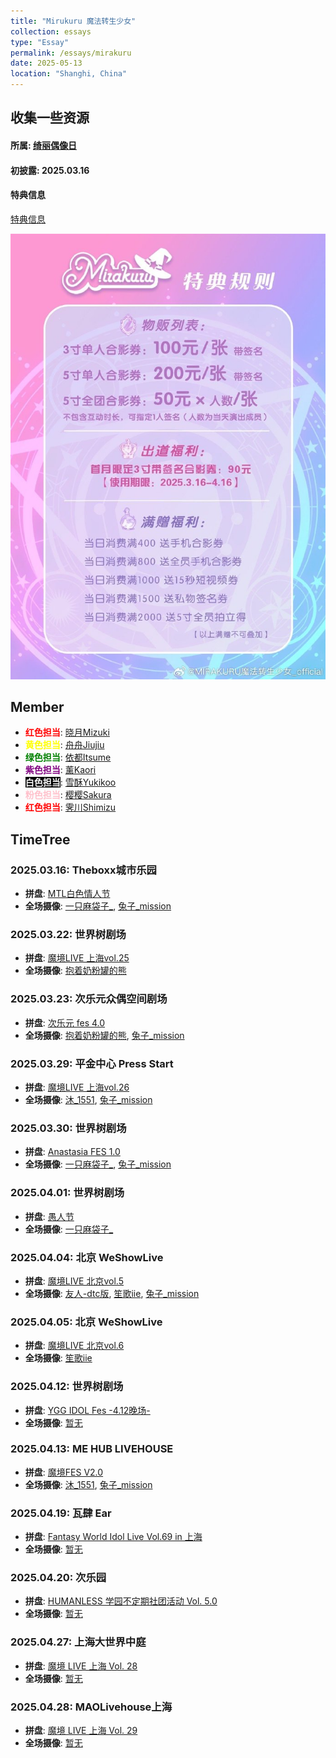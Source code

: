 ```yaml
---
title: "Mirukuru 魔法转生少女"
collection: essays
type: "Essay"
permalink: /essays/mirakuru
date: 2025-05-13
location: "Shanghi, China"
---
```



## 收集一些资源

#### 所属: [绮丽偶像日](https://weibo.com/7983156796?refer_flag=1001030103_)

#### 初披露: 2025.03.16

#### 特典信息
[特典信息](https://weibo.com/7983156796/5144509072804296)

![特典信息](./images/mirakuru/特典.jpg)

## Member

- **<span style="color:red;">红色担当</span>**: [晓月Mizuki](https://weibo.com/n/%E6%99%93%E6%9C%88Mizuki_%E6%81%8B%E8%AF%AD%E6%80%AA%E5%85%BD)
- **<span style="color:yellow;">黄色担当</span>**: [舟舟Jiujiu](https://weibo.com/n/%E8%88%9F%E8%88%9Fjiujiu_MIRAKURU)
- **<span style="color:green;">绿色担当</span>**: [依都Itsume](https://weibo.com/n/%E4%BE%9D%E9%83%BDItsume_MIRAKURU)
- **<span style="color:purple;">紫色担当</span>**: [薰Kaori](https://weibo.com/n/%E8%96%B0Kaori_MIRAKURU)
- **<span style="color:white; background-color:black;">白色担当</span>**: [雪酥Yukikoo](https://weibo.com/n/%E9%9B%AA%E9%85%A5Yukikoo_MIRAKURU)
- **<span style="color:pink;">粉色担当</span>**: [樱樱Sakura](https://weibo.com/n/%E6%A8%B1%E6%A8%B1Sakura_MIRAKURU)
- **<span style="color:red;">红色担当</span>**: [霁川Shimizu](https://weibo.com/n/%E9%9C%81%E5%B7%9DShimizu_MIRAKURU)

## TimeTree

### 2025.03.16: Theboxx城市乐园
- **拼盘**: [MTL白色情人节](https://weibo.com/7607627668/5143145360658230)
- **全场摄像**: [一只麻袋子_](https://weibo.com/7963695557/5145153242402160), [兔子_mission](https://weibo.com/2938642847/5146542348436949)

### 2025.03.22: 世界树剧场
- **拼盘**: [魔境LIVE 上海vol.25](https://weibo.com/7921113564/5137194308600102)
- **全场摄像**: [抱着奶粉罐的熊](https://www.bilibili.com/video/BV1YsozYEEXN?buvid=Y64A52649C535FCA472DA7B39DA55A439898&from_spmid=playlist.playlist-detail.0.0&is_story_h5=false&mid=wTbG3HWV%2FdW8Y7MBQBRrGA%3D%3D&plat_id=116&share_from=ugc&share_medium=iphone&share_plat=ios&share_session_id=1E288008-DDCC-436B-9ACD-82AA5B9AFE48&share_source=COPY&share_tag=s_i&spmid=united.player-video-detail.0.0&timestamp=1743070689&unique_k=54HKfDi&up_id=6271436&vd_source=317b15c8675b33fc362bd6f95e55d27b)

### 2025.03.23: 次乐元众偶空间剧场
- **拼盘**: [次乐元 fes 4.0](https://weibo.com/3953679366/5146289977430982)
- **全场摄像**: [抱着奶粉罐的熊](https://www.bilibili.com/video/BV1Gmo6YpEB3?buvid=Y64A52649C535FCA472DA7B39DA55A439898&from_spmid=playlist.playlist-detail.0.0&is_story_h5=false&mid=wTbG3HWV%2FdW8Y7MBQBRrGA%3D%3D&plat_id=116&share_from=ugc&share_medium=iphone&share_plat=ios&share_session_id=2AE887CA-36DA-4465-ABF0-FFB44D22898C&share_source=COPY&share_tag=s_i&spmid=united.player-video-detail.0.0&timestamp=1743070749&unique_k=xbp41PU&up_id=6271436&vd_source=317b15c8675b33fc362bd6f95e55d27b), [兔子_mission](https://weibo.com/2938642847/5149474641939410)

### 2025.03.29: 平金中心 Press Start
- **拼盘**: [魔境LIVE 上海vol.26](https://weibo.com/7921113564/5145248545112505)
- **全场摄像**: [沐_1551](https://weibo.com/7855924295/5150325741979291), [兔子_mission](https://weibo.com/2938642847/5150343161450954)

### 2025.03.30: 世界树剧场
- **拼盘**: [Anastasia FES 1.0](https://weibo.com/3700338813/5148869635343209)
- **全场摄像**: [一只麻袋子_](https://weibo.com/7963695557/5150252474569743), [兔子_mission](https://weibo.com/2938642847/5151481972656743)

### 2025.04.01: 世界树剧场
- **拼盘**: [愚人节](https://weibo.com/7983156796/5150018547486446)
- **全场摄像**: [一只麻袋子_](https://weibo.com/7963695557/5151013271241243)

### 2025.04.04: 北京 WeShowLive
- **拼盘**: [魔境LIVE 北京vol.5](https://weibo.com/7921113564/5138965629509041)
- **全场摄像**: [友人-dtc版](https://weibo.com/5225585717/5151798399077832), [笙歌iie](https://weibo.com/5516199505/5152809091596959), [兔子_mission](https://weibo.com/2938642847/5153574024122300)

### 2025.04.05: 北京 WeShowLive
- **拼盘**: [魔境LIVE 北京vol.6](https://weibo.com/7921113564/5138965629509041)
- **全场摄像**: [笙歌iie](https://weibo.com/5516199505/5152853028244434)

### 2025.04.12: 世界树剧场
- **拼盘**: [YGG IDOL Fes -4.12晚场-](https://weibo.com/7925328421/5153617041167792)
- **全场摄像**: [暂无](#)

### 2025.04.13: ME HUB LIVEHOUSE
- **拼盘**: [魔境FES V2.0](https://weibo.com/7921113564/5141864450623405)
- **全场摄像**: [沐_1551](https://weibo.com/7855924295/5155372487934059), [兔子_mission](https://weibo.com/2938642847/5157745095869015)

### 2025.04.19: 瓦肆 Ear
- **拼盘**: [Fantasy World Idol Live Vol.69 in 上海](https://weibo.com/5603058452/5154324331892968)
- **全场摄像**: [暂无](#)

### 2025.04.20: 次乐园
- **拼盘**: [HUMANLESS 学园不定期社团活动 Vol. 5.0](https://weibo.com/7854000713/5152132547218750)
- **全场摄像**: [暂无](#)

### 2025.04.27: 上海大世界中庭
- **拼盘**: [魔境 LIVE 上海 Vol. 28](https://weibo.com/7921113564/5150051500560492)
- **全场摄像**: [暂无](#)

### 2025.04.28: MAOLivehouse上海
- **拼盘**: [魔境 LIVE 上海 Vol. 29](https://weibo.com/7921113564/5150051500560492)
- **全场摄像**: [暂无](#)